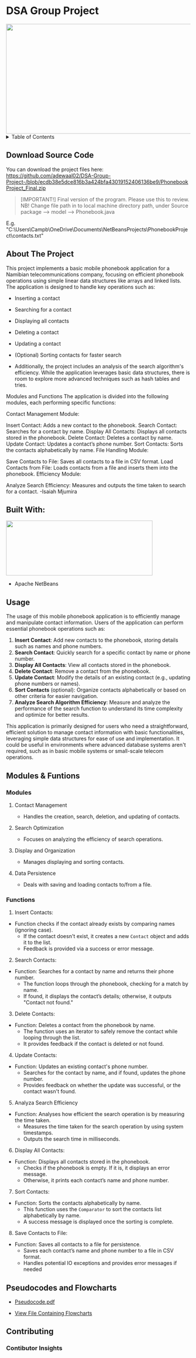 # DSA Group Project 

<img src="https://github.com/user-attachments/assets/6945dcf3-711f-4911-8a39-e2a0395cbb0b" width="600" height="300">

<details>
  <summary> Table of Contents</summary>
  <ol>
    <li>
      <a href="#about-the-project">About The Project</a>
        <li><a href="#built-with">Built With</a></li>
     <li><a href="#usage">Usage</a></li>
    <li><a href="#contributing">Contributing</a></li>
  </ol>
</details>

## Download Source Code
You can download the project files here: https://github.com/adewaal02/DSA-Group-Project-/blob/ecdb38e5dce816b3a424bfa43019152406136be9/PhonebookProject_Final.zip
> [IMPORTANT!] Final version of the program. Please use this to review.
NB! Change file path in to local machine directory path, under Source package --> model --> Phonebook.java

E.g. "C:\\Users\\Campb\\OneDrive\\Documents\\NetBeansProjects\\PhonebookProject\\contacts.txt" 

## About The Project 

This project implements a basic mobile phonebook application for a Namibian telecommunications company, focusing on efficient phonebook operations using simple linear data structures like arrays and linked lists. The application is designed to handle key operations such as:

* Inserting a contact
* Searching for a contact
* Displaying all contacts
* Deleting a contact
* Updating a contact
* (Optional) Sorting contacts for faster search
  
* Additionally, the project includes an analysis of the search algorithm's efficiency. While the application leverages basic data structures, there is room to explore more advanced techniques such as hash tables and tries.


Modules and Functions
The application is divided into the following modules, each performing specific functions:


Contact Management Module:

Insert Contact: Adds a new contact to the phonebook.
Search Contact: Searches for a contact by name.
Display All Contacts: Displays all contacts stored in the phonebook.
Delete Contact: Deletes a contact by name.
Update Contact: Updates a contact’s phone number.
Sort Contacts: Sorts the contacts alphabetically by name.
File Handling Module:

Save Contacts to File: Saves all contacts to a file in CSV format.
Load Contacts from File: Loads contacts from a file and inserts them into the phonebook.
Efficiency Module:

Analyze Search Efficiency: Measures and outputs the time taken to search for a contact.
-Isaiah Mjumira



## Built With:

<img src="https://github.com/user-attachments/assets/96af4364-76cb-4774-a345-15780ba17724" width="400" height="150">


* Apache NetBeans


## Usage

The usage of this mobile phonebook application is to efficiently manage and manipulate contact information. Users of the application can perform essential phonebook operations such as:

1. **Insert Contact**: Add new contacts to the phonebook, storing details such as names and phone numbers.
2. **Search Contact**: Quickly search for a specific contact by name or phone number.
3. **Display All Contacts**: View all contacts stored in the phonebook.
4. **Delete Contact**: Remove a contact from the phonebook.
5. **Update Contact**: Modify the details of an existing contact (e.g., updating phone numbers or names).
6. **Sort Contacts** (optional): Organize contacts alphabetically or based on other criteria for easier navigation.
7. **Analyze Search Algorithm Efficiency**: Measure and analyze the performance of the search function to understand its time complexity and optimize for better results.

This application is primarily designed for users who need a straightforward, efficient solution to manage contact information with basic functionalities, leveraging simple data structures for ease of use and implementation. It could be useful in environments where advanced database systems aren't required, such as in basic mobile systems or small-scale telecom operations.

## Modules & Funtions

### Modules
1. Contact Management
   - Handles the creation, search, deletion, and updating of contacts.
   
2. Search Optimization
   - Focuses on analyzing the efficiency of search operations.
   
3. Display and Organization
   - Manages displaying and sorting contacts.
   
4. Data Persistence
   - Deals with saving and loading contacts to/from a file.

### Functions

1. Insert Contacts: 
- Function checks if the contact already exists by comparing names (ignoring case).
  - If the contact doesn't exist, it creates a new `Contact` object and adds it to
the list.
  - Feedback is provided via a success or error message.

2. Search Contacts:
- Function: Searches for a contact by name and returns their phone number.
  - The function loops through the phonebook, checking for a match by name.
  - If found, it displays the contact’s details; otherwise, it outputs "Contact not
found."

3. Delete Contacts: 
- Function: Deletes a contact from the phonebook by name.
  - The function uses an iterator to safely remove the contact while looping
through the list.
  - It provides feedback if the contact is deleted or not found.
  
4. Update Contacts:
- Function: Updates an existing contact's phone number.
  - Searches for the contact by name, and if found, updates the phone number.
  - Provides feedback on whether the update was successful, or the contact
wasn't found.

5. Analyza Search Efficiency
- Function: Analyses how efficient the search operation is by measuring the
time taken.
  - Measures the time taken for the search operation by using system
timestamps.
  - Outputs the search time in milliseconds.
  
6. Display All Contacts: 
- Function: Displays all contacts stored in the phonebook.
  - Checks if the phonebook is empty. If it is, it displays an error message.
  - Otherwise, it prints each contact’s name and phone number.
  
7. Sort Contacts:
- Function: Sorts the contacts alphabetically by name.
  - This function uses the `Comparator` to sort the contacts list alphabetically
by name.
  - A success message is displayed once the sorting is complete.

8. Save Contacts to File: 
- Function: Saves all contacts to a file for persistence.
  - Saves each contact’s name and phone number to a file in CSV format.
  - Handles potential IO exceptions and provides error messages if needed
 
## Pseudocodes and Flowcharts

* [Pseudocode.pdf](https://github.com/user-attachments/files/17369219/002A.Pseudocode.pdf)

* [View File Containing Flowcharts](https://github.com/adewaal02/DSA-Group-Project-/tree/main/Flowcharts%&%Pseudocodes/)

## Contributing

### Contibutor Insights 

<a href="https://github.com/adewaal02/DSA-Group-Project-/graphs/contributors"> </a>
